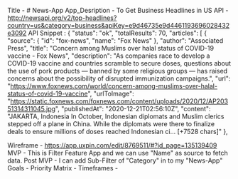 Title            - # News-App
App_Desription   - To Get Business Headlines in US
API              - http://newsapi.org/v2/top-headlines?country=us&category=business&apiKey=e9d46735e9d4461193696028432e3092
API Snippet : 
              {
                "status": "ok",
                "totalResults": 70,
                 "articles": [
              {
                 "source": {
                           "id": "fox-news",
                           "name": "Fox News"
                           },
                 "author": "Associated Press",
                 "title": "Concern among Muslims over halal status of COVID-19 vaccine - Fox News",
                 "description": "As companies race to develop a COVID-19 vaccine and countries scramble to secure doses, questions about the use of pork products —                   banned by some religious groups — has raised concerns about the possibility of disrupted immunization campaigns.",
                  "url": "https://www.foxnews.com/world/concern-among-muslims-over-halal-status-of-covid-19-vaccine",
                  "urlToImage": "https://static.foxnews.com/foxnews.com/content/uploads/2020/12/AP20351314311045.jpg",
                  "publishedAt": "2020-12-21T02:56:10Z",
                  "content": "JAKARTA, Indonesia In October, Indonesian diplomats and Muslim clerics stepped off a plane in China. While the diplomats were there to                   finalize deals to ensure millions of doses reached Indonesian ci… [+7528 chars]"
           },
           
Wireframe        - https://app.uxpin.com/edit/8769511/#?id_page=135139409         
MVP              - This is Filter Feature App and we can use "Name" as source to fetch data.
Post MVP         - I can add Sub-Filter of "Category" in to my "News-App"
Goals            -
Priority Matrix  -
Timeframes       -
